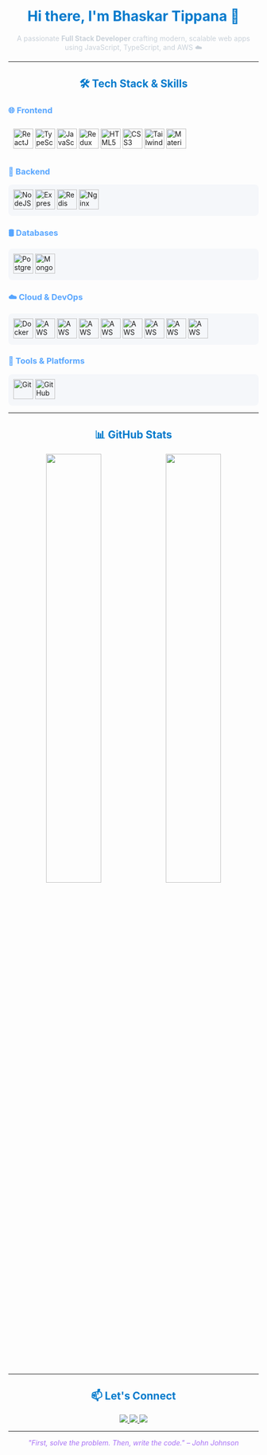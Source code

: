 <!-- Header -->
<h1 align="center" style="color:#007acc;">Hi there, I'm <strong>Bhaskar Tippana</strong> 👋</h1>
<p align="center" style="color:#c9d1d9;">A passionate <strong>Full Stack Developer</strong> crafting modern, scalable web apps using JavaScript, TypeScript, and AWS ☁️</p>

---

<!-- Tech Stack Section -->
<h2 align="center" style="color:#007acc;">🛠️ Tech Stack & Skills</h2>

<!-- Frontend -->
<h3 style="color:#58a6ff;">🌐 Frontend</h3>
<div style="background-image: url('https://via.placeholder.com/1200x100.png/ffffff/ffffff'); padding:10px; border-radius:8px;">
  <img src="https://cdn.jsdelivr.net/gh/devicons/devicon/icons/react/react-original.svg" title="ReactJS" width="40" height="40"/>
  <img src="https://cdn.jsdelivr.net/gh/devicons/devicon/icons/typescript/typescript-original.svg" title="TypeScript" width="40" height="40"/>
  <img src="https://cdn.jsdelivr.net/gh/devicons/devicon/icons/javascript/javascript-original.svg" title="JavaScript" width="40" height="40"/>
  <img src="https://cdn.jsdelivr.net/gh/devicons/devicon/icons/redux/redux-original.svg" title="Redux" width="40" height="40"/>
  <img src="https://cdn.jsdelivr.net/gh/devicons/devicon/icons/html5/html5-original.svg" title="HTML5" width="40" height="40"/>
  <img src="https://cdn.jsdelivr.net/gh/devicons/devicon/icons/css3/css3-original.svg" title="CSS3" width="40" height="40"/>
  <img src="https://cdn.jsdelivr.net/gh/devicons/devicon/icons/tailwindcss/tailwindcss-plain.svg" title="Tailwind CSS" width="40" height="40"/>
  <img src="https://cdn.jsdelivr.net/gh/devicons/devicon/icons/materialui/materialui-original.svg" title="Material UI" width="40" height="40"/>
</div>

<!-- Backend -->
<h3 style="color:#58a6ff;">🔧 Backend</h3>
<div style="background-color:#F5F7FA; padding:10px; border-radius:8px;">
  <img src="https://cdn.jsdelivr.net/gh/devicons/devicon/icons/nodejs/nodejs-original.svg" title="NodeJS" width="40" height="40"/>
  <img src="https://cdn.jsdelivr.net/gh/devicons/devicon/icons/express/express-original.svg" title="ExpressJS" width="40" height="40"/>
  <img src="https://cdn.jsdelivr.net/gh/devicons/devicon/icons/redis/redis-original.svg" title="Redis" width="40" height="40"/>
  <img src="https://cdn.jsdelivr.net/gh/devicons/devicon/icons/nginx/nginx-original.svg" title="Nginx" width="40" height="40"/>
</div>

<!-- Databases -->
<h3 style="color:#58a6ff;">🛢️ Databases</h3>
<div style="background-color:#F5F7FA; padding:10px; border-radius:8px;">
  <img src="https://cdn.jsdelivr.net/gh/devicons/devicon/icons/postgresql/postgresql-original.svg" title="PostgreSQL" width="40" height="40"/>
  <img src="https://cdn.jsdelivr.net/gh/devicons/devicon/icons/mongodb/mongodb-original.svg" title="MongoDB" width="40" height="40"/>
</div>

<!-- Cloud & DevOps -->
<h3 style="color:#58a6ff;">☁️ Cloud & DevOps</h3>
<div style="background-color:#F5F7FA; padding:10px; border-radius:8px;">
  <img src="https://cdn.jsdelivr.net/gh/devicons/devicon/icons/docker/docker-original.svg" title="Docker" width="40" height="40"/>
  <img src="https://cdn.jsdelivr.net/gh/devicons/devicon/icons/amazonwebservices/amazonwebservices-original.svg" title="AWS" width="40" height="40"/>
  <img src="https://raw.githubusercontent.com/simple-icons/simple-icons/develop/icons/awslambda.svg" title="AWS Lambda" width="40" height="40"/>
  <img src="https://raw.githubusercontent.com/simple-icons/simple-icons/develop/icons/amazons3.svg" title="AWS S3" width="40" height="40"/>
  <img src="https://raw.githubusercontent.com/simple-icons/simple-icons/develop/icons/amazonapigateway.svg" title="AWS API Gateway" width="40" height="40"/>
  <img src="https://raw.githubusercontent.com/simple-icons/simple-icons/develop/icons/amazonec2.svg" title="AWS EC2" width="40" height="40"/>
  <img src="https://raw.githubusercontent.com/simple-icons/simple-icons/develop/icons/awsamplify.svg" title="AWS Amplify" width="40" height="40"/>
  <img src="https://raw.githubusercontent.com/simple-icons/simple-icons/develop/icons/awscodepipeline.svg" title="AWS CodePipeline" width="40" height="40"/>
  <img src="https://raw.githubusercontent.com/simple-icons/simple-icons/develop/icons/amazoncloudwatch.svg" title="AWS Cloudwatch" width="40" height="40"/>
</div>

<!-- Tools -->
<h3 style="color:#58a6ff;">🧰 Tools & Platforms</h3>
<div style="background-color:#F5F7FA; padding:10px; border-radius:8px;">
  <img src="https://cdn.jsdelivr.net/gh/devicons/devicon/icons/git/git-original.svg" title="Git" width="40" height="40"/>
  <img src="https://cdn.jsdelivr.net/gh/devicons/devicon/icons/github/github-original.svg" title="GitHub" width="40" height="40"/>
</div>

---

<!-- GitHub Stats -->
<h2 align="center" style="color:#007acc;">📊 GitHub Stats</h2>

<p align="center">
  <img src="https://github-readme-stats.vercel.app/api?username=bhaskarTippana&show_icons=true&theme=github_dark&hide_border=true" width="47%" />
  <img src="https://github-readme-stats.vercel.app/api/top-langs/?username=bhaskarTippana&layout=compact&theme=github_dark&hide_border=true" width="47%" />
</p>

---

<!-- Contact -->
<h2 align="center" style="color:#007acc;">📫 Let's Connect</h2>

<p align="center">
  <a href="https://www.linkedin.com/in/your-profile/" target="_blank">
    <img src="https://img.shields.io/badge/LinkedIn-007acc?style=for-the-badge&logo=linkedin&logoColor=white" />
  </a>
  <a href="https://twitter.com/your-handle" target="_blank">
    <img src="https://img.shields.io/badge/Twitter-1DA1F2?style=for-the-badge&logo=twitter&logoColor=white" />
  </a>
  <a href="https://your-portfolio.com" target="_blank">
    <img src="https://img.shields.io/badge/Portfolio-23c48e?style=for-the-badge&logo=google-chrome&logoColor=white" />
  </a>
</p>

---

<!-- Footer Quote -->
<p align="center" style="color:#a770f6;"><em>"First, solve the problem. Then, write the code." – John Johnson</em></p>
